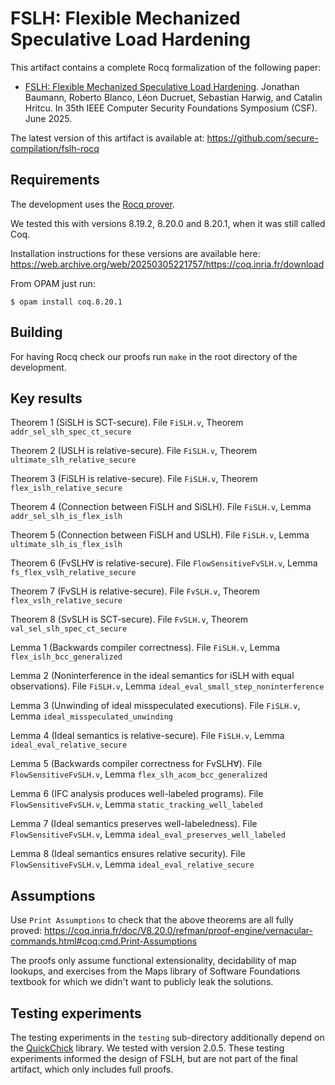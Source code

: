 # FSLH: Flexible Mechanized Speculative Load Hardening

This artifact contains a complete Rocq formalization of the following paper:

- [FSLH: Flexible Mechanized Speculative Load Hardening](https://arxiv.org/abs/2502.03203).
  Jonathan Baumann, Roberto Blanco, Léon Ducruet, Sebastian Harwig, and Catalin Hritcu.
  In 35th IEEE Computer Security Foundations Symposium (CSF). June 2025.

The latest version of this artifact is available at:
https://github.com/secure-compilation/fslh-rocq

## Requirements

The development uses the [Rocq prover](https://rocq-prover.org).

We tested this with versions 8.19.2, 8.20.0 and 8.20.1, when it was still called Coq.

Installation instructions for these versions are available here:
https://web.archive.org/web/20250305221757/https://coq.inria.fr/download

From OPAM just run:

    $ opam install coq.8.20.1

## Building

For having Rocq check our proofs run `make` in the root directory of the development.

## Key results

Theorem 1 (SiSLH is SCT-secure). File `FiSLH.v`, Theorem `addr_sel_slh_spec_ct_secure`

Theorem 2 (USLH is relative-secure). File `FiSLH.v`, Theorem `ultimate_slh_relative_secure`

Theorem 3 (FiSLH is relative-secure). File `FiSLH.v`, Theorem `flex_islh_relative_secure`

Theorem 4 (Connection between FiSLH and SiSLH). File `FiSLH.v`, Lemma `addr_sel_slh_is_flex_islh`

Theorem 5 (Connection between FiSLH and USLH). File `FiSLH.v`, Lemma `ultimate_slh_is_flex_islh`

Theorem 6 (FvSLH∀ is relative-secure). File `FlowSensitiveFvSLH.v`, Lemma `fs_flex_vslh_relative_secure` 

Theorem 7 (FvSLH is relative-secure). File `FvSLH.v`, Theorem `flex_vslh_relative_secure`

Theorem 8 (SvSLH is SCT-secure). File `FvSLH.v`, Theorem `val_sel_slh_spec_ct_secure`

<!--Theorem 8 (Connection between FvSLH and SvSLH). File `FlexVSLH.v`, Lemma `val_sel_slh_is_flex_vslh`-->
<!---->
<!--Theorem 9 (Connection between FvSLH and USLH). File `FlexVSLH.v`, Lemma `ultimate_slh_is_flex_vslh`-->
<!---->
Lemma 1 (Backwards compiler correctness). File `FiSLH.v`, Lemma `flex_islh_bcc_generalized`

Lemma 2 (Noninterference in the ideal semantics for iSLH with equal observations).
File `FiSLH.v`, Lemma `ideal_eval_small_step_noninterference`

Lemma 3 (Unwinding of ideal misspeculated executions). File `FiSLH.v`, Lemma `ideal_misspeculated_unwinding`

Lemma 4 (Ideal semantics is relative-secure). File `FiSLH.v`, Lemma `ideal_eval_relative_secure`

<!--Lemma 5 (Noninterference in the ideal semantics for vSLH).-->
<!--File `FlexVSLH.v`, Lemma `ideal_eval_small_step_noninterference`-->
Lemma 5 (Backwards compiler correctness for FvSLH∀). File `FlowSensitiveFvSLH.v`, Lemma `flex_slh_acom_bcc_generalized`

Lemma 6 (IFC analysis produces well-labeled programs). File `FlowSensitiveFvSLH.v`, Lemma `static_tracking_well_labeled`

Lemma 7 (Ideal semantics preserves well-labeledness). File `FlowSensitiveFvSLH.v`, Lemma `ideal_eval_preserves_well_labeled`

Lemma 8 (Ideal semantics ensures relative security). File `FlowSensitiveFvSLH.v`, Lemma `ideal_eval_relative_secure`

## Assumptions

Use `Print Assumptions` to check that the above theorems are all fully proved:
https://coq.inria.fr/doc/V8.20.0/refman/proof-engine/vernacular-commands.html#coq:cmd.Print-Assumptions

The proofs only assume functional extensionality, decidability of map lookups,
and exercises from the Maps library of Software Foundations textbook for which
we didn't want to publicly leak the solutions.

## Testing experiments

The testing experiments in the `testing` sub-directory additionally depend on
the [QuickChick](https://github.com/QuickChick/QuickChick) library.
We tested with version 2.0.5. These testing experiments informed the design of
FSLH, but are not part of the final artifact, which only includes full proofs.
